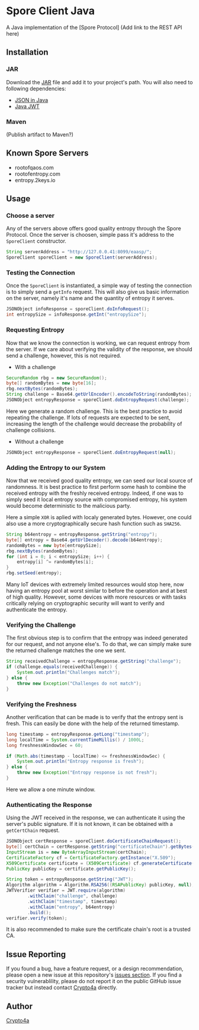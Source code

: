 # Spore Client Java
A Java implementation of the [Spore Protocol] (Add link to the REST API here)


## Installation
### JAR
Download the [JAR][1] file and add it to your project's path.
You will also need to following dependencies:
- [JSON in Java][2]
- [Java JWT][3]

### Maven
(Publish artifact to Maven?)

## Known Spore Servers
- rootofqaos.com
- rootofentropy.com
- entropy.2keys.io

## Usage
### Choose a server
Any of the servers above offers good quality entropy through the Spore Protocol. Once the server is choosen, simple pass it's address to the `SporeClient` constructor.
```JAVA
String serverAddress = "http://127.0.0.41:8099/eaasp/";
SporeClient sporeClient = new SporeClient(serverAddress);
```

### Testing the Connection
Once the `SporeClient` is instantiated, a simple way of testing the connection is to simply send a `getInfo` request. This will also give us basic information on the server, namely it's name and the quantity of entropy it serves.
```JAVA
JSONObject infoResponse = sporeClient.doInfoRequest();
int entropySize = infoResponse.getInt("entropySize");
```

### Requesting Entropy
Now that we know the connection is working, we can request entropy from the server. If we care about verifying the validity of the response, we should send a challenge, however, this is not required.
- With a challenge
```JAVA
SecureRandom rbg = new SecureRandom();
byte[] randomBytes = new byte[16];
rbg.nextBytes(randomBytes);
String challenge = Base64.getUrlEncoder().encodeToString(randomBytes);
JSONObject entropyResponse = sporeClient.doEntropyRequest(challenge);
```
Here we generate a random challenge. This is the best practice to avoid repeating the challenge. If lots of requests are expected to be sent, increasing the length of the challenge would decrease the probability of challenge collisions.

- Without a challenge
```JAVA
JSONObject entropyResponse = sporeClient.doEntropyRequest(null);
```

### Adding the Entropy to our System
Now that we received good quality entropy, we can seed our local source of randomness. It is best practice to first perform some hash to combine the received entropy with the freshly received entropy. Indeed, if one was to simply seed it local entropy source with compromised entropy, his system would become deterministic to the malicious party.

Here a simple `XOR` is aplied with localy generated bytes. However, one could also use a more cryptographically secure hash function such as `SHA256`.

```JAVA
String b64entropy = entropyResponse.getString("entropy");
byte[] entropy = Base64.getUrlDecoder().decode(b64entropy);
randomBytes = new byte[entropySize];
rbg.nextBytes(randomBytes);
for (int i = 0; i < entropySize; i++) {
	entropy[i] ^= randomBytes[i];
}
rbg.setSeed(entropy);
```

Many IoT devices with extremely limited resources would stop here, now having an entropy pool at worst similar to before the operation and at best of high quality. However, some devices with more resources or with tasks critically relying on cryptographic security will want to verify and authenticate the entropy.

### Verifying the Challenge
The first obvious step is to confirm that the entropy was indeed generated for our request, and not anyone else's. To do that, we can simply make sure the returned challenge matches the one we sent.
```JAVA
String receivedChallenge = entropyResponse.getString("challenge");
if (challenge.equals(receivedChallenge)) {
	System.out.println("Challenges match");
} else {
	throw new Exception("Challenges do not match");
}
```

### Verifying the Freshness
Another verification that can be made is to verify that the entropy sent is fresh. This can easily be done with the help of the returned timestamp.
```JAVA
long timestamp = entropyResponse.getLong("timestamp");
long localTime = System.currentTimeMillis() / 1000L;
long freshnessWindowSec = 60;

if (Math.abs(timestamp - localTime) <= freshnessWindowSec) {
	System.out.println("Entropy response is fresh");
} else {
	throw new Exception("Entropy response is not fresh");
}
```
Here we allow a one minute window.

### Authenticating the Response
Using the JWT received in the response, we can authenticate it using the server's public signature. If it is not known, it can be obtained with a `getCertChain` request.
```JAVA
JSONObject certResponse = sporeClient.doCertificateChainRequest();
byte[] certChain = certResponse.getString("certificateChain").getBytes();
InputStream is = new ByteArrayInputStream(certChain);
CertificateFactory cf = CertificateFactory.getInstance("X.509");
X509Certificate certificate = (X509Certificate) cf.generateCertificate(is);
PublicKey publicKey = certificate.getPublicKey();

String token = entropyResponse.getString("JWT");
Algorithm algorithm = Algorithm.RSA256((RSAPublicKey) publicKey, null);
JWTVerifier verifier = JWT.require(algorithm)
		.withClaim("challenge", challenge)
		.withClaim("timestamp", timestamp)
		.withClaim("entropy", b64entropy)
		.build();
verifier.verify(token);
```
It is also recommended to make sure the certificate chain's root is a trusted CA.

## Issue Reporting
If you found a bug, have a feature request, or a design recommendation, please open a new issue at this repository's [issues section][4]. If you find a security vulnerablility, please do not report it on the public GitHub issue tracker but instead contact [Crypto4a][5] directly.

## Author
[Crypto4a][6]



[1]: https://github.com/crypto4a/spore-client-java/raw/master/publish/SporeClient.jar
[2]: https://mvnrepository.com/artifact/org.json/json/20180130
[3]: https://mvnrepository.com/artifact/com.auth0/java-jwt/3.4.0
[4]: https://github.com/crypto4a/spore-client-java/issues
[5]: https://crypto4a.com/contact-crypto4a/
[6]: https://crypto4a.com/

